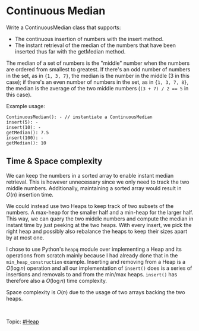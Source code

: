 # Continuous Median

Write a ContinuousMedian class that supports:

- The continuous insertion of numbers with the insert method.
- The instant retrieval of the median of the numbers that have been inserted thus far with the
  getMedian method.

The median of a set of numbers is the "middle" number when the numbers are ordered from smallest
to greatest. If there's an odd number of numbers in the set, as in `{1, 3, 7}`, the median is the
number in the middle (3 in this case); if there's an even number of numbers in the set, as in
`{1, 3, 7, 8}`, the median is the average of the two middle numbers (`(3 + 7) / 2 == 5` in this
case).

Example usage:

```
ContinuousMedian(): - // instantiate a ContinuousMedian
insert(5): -
insert(10): -
getMedian(): 7.5
insert(100): -
getMedian(): 10
```

## Time & Space complexity

We can keep the numbers in a sorted array to enable instant median retrieval. This is however
unnecessary since we only need to track the two middle numbers. Additionally, maintaining a
sorted array would result in $O(n)$ insertion time.

We could instead use two Heaps to keep track of two subsets of the numbers. A max-heap for the
smaller half and a min-heap for the larger half. This way, we can query the two middle numbers and
compute the median in instant time by just peeking at the two heaps. With every insert, we pick
the right heap and possibly also rebalance the heaps to keep their sizes apart by at most one.

I chose to use Python's `heapq` module over implementing a Heap and its operations from scratch
mainly because I had already done that in the `min_heap_construction` example. Inserting and
removing from a Heap is a $O(\log{n})$ operation and all our implementation of `insert()` does is
a series of insertions and removals to and from the min/max heaps. `insert()` has therefore also a
$O(\log{n})$ time complexity.

Space complexity is $O(n)$ due to the usage of two arrays backing the two heaps.

</br>

Topic: [#Heap]()
